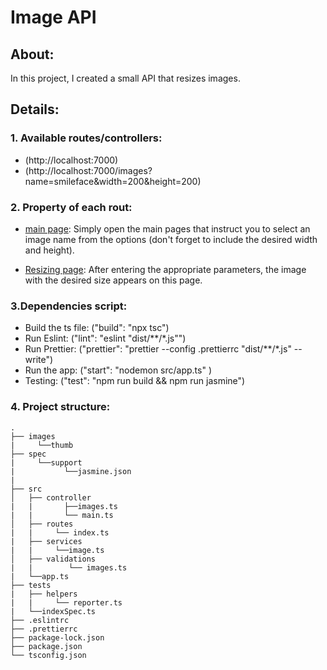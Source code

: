 # Image API
## About:
In this project, I created a small API that resizes images.

## Details:
### 1. Available routes/controllers:
- (http://localhost:7000)
- (http://localhost:7000/images?name=smileface&width=200&height=200)

### 2. Property of each rout:
- [main page](http://localhost:7000): 
  Simply open the main pages that instruct you to select an image name from the options (don't forget to include the desired width and height).
  
- [Resizing page](http://localhost:7000/images?filename=smileface&width=200&height=200):
After entering the appropriate parameters, the image with the desired size appears on this page.

### 3.Dependencies script:
- Build the ts file: ("build": "npx tsc")
- Run Eslint: ("lint": "eslint \"dist/**/*.js\"")
- Run Prettier: ("prettier": "prettier --config .prettierrc \"dist/**/*.js\" --write")
- Run the app: ("start": "nodemon src/app.ts" )
- Testing: ("test": "npm run build && npm run jasmine")

### 4. Project structure:

    .
    ├── images
    |     └──thumb
    ├── spec
    |     └──support
    |           └──jasmine.json
    |
    ├── src                    
    │   ├── controller  
    |   |       ├──images.ts
    |   |       └── main.ts
    │   ├── routes
    |   |     └── index.ts
    |   ├── services
    |   |     └──image.ts
    │   ├── validations 
    |   |        └── images.ts
    |   └──app.ts
    ├── tests
    |   ├── helpers
    |   |     └── reporter.ts
    |   └──indexSpec.ts
    ├── .eslintrc
    ├── .prettierrc
    ├── package-lock.json
    ├── package.json
    └── tsconfig.json
